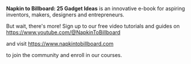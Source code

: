 **Napkin to Billboard: 25 Gadget Ideas** is an innovative e-book for aspiring inventors, makers, designers and entrepreneurs.

But wait, there's more! Sign up to our free video tutorials and guides on
https://www.youtube.com/@NapkinToBillboard

and visit
https://www.napkintobillboard.com

to join the community and enroll in our courses.
